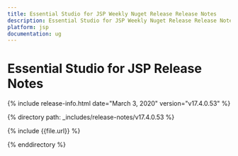 ```yaml
---
title: Essential Studio for JSP Weekly Nuget Release Release Notes  
description: Essential Studio for JSP Weekly Nuget Release Release Notes  
platform: jsp
documentation: ug
---
```


# Essential Studio for JSP  Release Notes  

{% include release-info.html date="March 3, 2020"  version="v17.4.0.53" %} 


{% directory path: _includes/release-notes/v17.4.0.53 %}

{% include {{file.url}} %}

{% enddirectory %}